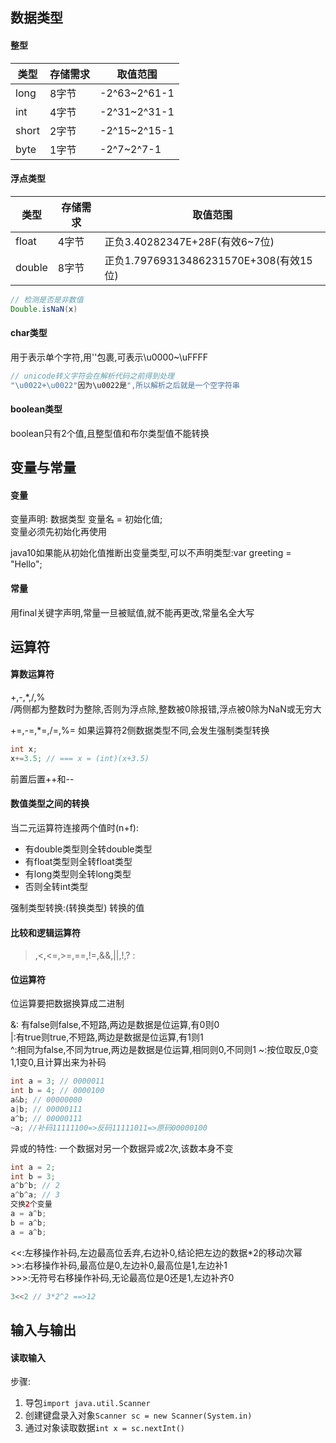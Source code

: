 ## 数据类型
  
#### 整型

类型|存储需求|取值范围
---|---|---
long|8字节|-2^63~2^61-1
int|4字节|-2^31~2^31-1
short|2字节|-2^15~2^15-1
byte|1字节|-2^7~2^7-1

#### 浮点类型  
类型|存储需求|取值范围
---|---|---
float|4字节|正负3.40282347E+28F(有效6~7位)
double|8字节|正负1.79769313486231570E+308(有效15位)

```java
// 检测是否是非数值
Double.isNaN(x)
```

#### char类型
用于表示单个字符,用''包裹,可表示\u0000~\uFFFF

```java
// unicode转义字符会在解析代码之前得到处理
"\u0022+\u0022"因为\u0022是",所以解析之后就是一个空字符串
```

#### boolean类型  
boolean只有2个值,且整型值和布尔类型值不能转换

## 变量与常量  

#### 变量  

变量声明: 数据类型 变量名 = 初始化值;  
变量必须先初始化再使用  

java10如果能从初始化值推断出变量类型,可以不声明类型:var greeting = "Hello";  

#### 常量  

用final关键字声明,常量一旦被赋值,就不能再更改,常量名全大写  

## 运算符  

#### 算数运算符 
+,-,*,/,%  
/两侧都为整数时为整除,否则为浮点除,整数被0除报错,浮点被0除为NaN或无穷大

+=,-=,*=,/=,%=
如果运算符2侧数据类型不同,会发生强制类型转换
```java
int x;
x+=3.5; // === x = (int)(x+3.5)
```

前置后置++和--

#### 数值类型之间的转换

当二元运算符连接两个值时(n+f):
+ 有double类型则全转double类型
+ 有float类型则全转float类型
+ 有long类型则全转long类型
+ 否则全转int类型

强制类型转换:(转换类型) 转换的值

#### 比较和逻辑运算符

>,<,<=,>=,==,!=,&&,||,!,? :

#### 位运算符

位运算要把数据换算成二进制

&: 有false则false,不短路,两边是数据是位运算,有0则0  
|:有true则true,不短路,两边是数据是位运算,有1则1  
^:相同为false,不同为true,两边是数据是位运算,相同则0,不同则1
~:按位取反,0变1,1变0,且计算出来为补码

```java
int a = 3; // 0000011 
int b = 4; // 0000100
a&b; // 00000000
a|b; // 00000111
a^b; // 00000111
~a; //补码11111100=>反码11111011=>原码00000100
```

异或的特性: 一个数据对另一个数据异或2次,该数本身不变
```java
int a = 2;
int b = 3;
a^b^b; // 2
a^b^a; // 3
交换2个变量
a = a^b;
b = a^b;
a = a^b;
```

<<:左移操作补码,左边最高位丢弃,右边补0,结论把左边的数据*2的移动次幂  
\>>:右移操作补码,最高位是0,左边补0,最高位是1,左边补1  
\>>>:无符号右移操作补码,无论最高位是0还是1,左边补齐0
```java
3<<2 // 3*2^2 ==>12
```

## 输入与输出
#### 读取输入
步骤: 
1. 导包`import java.util.Scanner`
2. 创建键盘录入对象`Scanner sc = new Scanner(System.in)`
3. 通过对象读取数据`int x = sc.nextInt()`